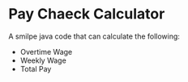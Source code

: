 <h1>Pay Chaeck Calculator</h1>

A smilpe java code that can calculate the following:
- Overtime Wage
- Weekly Wage
- Total Pay
